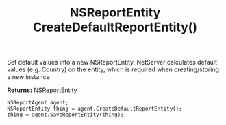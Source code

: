 ﻿---
uid: crmscript_ref_NSReportAgent_CreateDefaultReportEntity
title: NSReportEntity CreateDefaultReportEntity()
intellisense: NSReportAgent.CreateDefaultReportEntity
keywords: NSReportAgent, CreateDefaultReportEntity
so.topic: reference
---
	  
Set default values into a new NSReportEntity.
NetServer calculates default values (e.g. Country) on the entity, which is required when creating/storing a new instance
	  
**Returns:** NSReportEntity

```crmscript
NSReportAgent agent;
NSReportEntity thing = agent.CreateDefaultReportEntity();
thing = agent.SaveReportEntity(thing);
```

